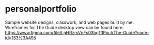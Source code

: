 # personalportfolio
Sample website designs, classwork, and web pages built by me.
Wireframes for The Guide desktop view can be found here:
https://www.figma.com/file/LgHRzrsVnFs03bg1fIPouI/The-Guide?node-id=163%3A495

